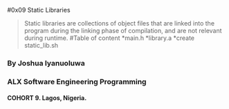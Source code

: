 #0x09 Static Libraries

>Static libraries are collections of object files that are linked into the program during the linking phase of compilation, and are not relevant during runtime.
#Table of content
	*main.h
	*library.a
	*create static_lib.sh

### By Joshua Iyanuoluwa

### ALX Software Engineering Programming
#### COHORT 9. Lagos, Nigeria.
